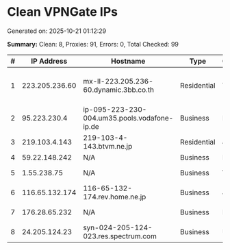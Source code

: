 # Clean VPNGate IPs
Generated on: 2025-10-21 01:12:29

**Summary:** Clean: 8, Proxies: 91, Errors: 0, Total Checked: 99

| # | IP Address | Hostname | Type | Country | Provider |
|---|------------|----------|------|---------|----------|
| 1 | 223.205.236.60 | mx-ll-223.205.236-60.dynamic.3bb.co.th | Residential | TH | Triple T Broadband Public Company Limited |
| 2 | 95.223.230.4 | ip-095-223-230-004.um35.pools.vodafone-ip.de | Business | DE | Vodafone GmbH |
| 3 | 219.103.4.143 | 219-103-4-143.btvm.ne.jp | Residential | JP | BTV CO.,LTD. |
| 4 | 59.22.148.242 | N/A | Business | KR | Korea Telecom |
| 5 | 1.55.238.75 | N/A | Business | VN | FPT Telecom Company |
| 6 | 116.65.132.174 | 116-65-132-174.rev.home.ne.jp | Business | JP | JCOM Co., Ltd. |
| 7 | 176.28.65.232 | N/A | Business | RU | Stroytechservice LLC |
| 8 | 24.205.124.23 | syn-024-205-124-023.res.spectrum.com | Business | US | Charter Communications |
